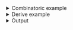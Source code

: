 <details><summary>Combinatoric example</summary>

```no_run
#[derive(Debug, Clone)]
pub struct Options {
    turbo: bool,
    backing: bool,
    xinerama: bool,
}

fn toggle_option(name: &'static str, help: &'static str) -> impl Parser<bool> {
    // parse +name and -name into a bool
    any::<String, _, _>(name, move |s: String| {
        if let Some(rest) = s.strip_prefix('+') {
            (rest == name).then_some(true)
        } else if let Some(rest) = s.strip_prefix('-') {
            (rest == name).then_some(false)
        } else {
            None
        }
    })
    // set a custom usage and help metavariable
    .metavar(
        &[
            ("+", Style::Literal),
            (name, Style::Literal),
            (" | ", Style::Text),
            ("-", Style::Literal),
            (name, Style::Literal),
        ][..],
    )
    // set a custom help description
    .help(help)
    // apply this parser to all unconsumed items
    .anywhere()
}

pub fn options() -> OptionParser<Options> {
    let backing = toggle_option("backing", "Enable or disable backing")
        .fallback(false)
        .debug_fallback();
    let xinerama = toggle_option("xinerama", "enable or disable Xinerama")
        .fallback(true)
        .debug_fallback();
    let turbo = short('t')
        .long("turbo")
        .help("Engage the turbo mode")
        .switch();
    construct!(Options {
        turbo,
        backing,
        xinerama,
    })
    .to_options()
}
```

</details>
<details><summary>Derive example</summary>

```no_run
#[derive(Debug, Clone, Bpaf)]
#[bpaf(options)]
pub struct Options {
    /// Engage the turbo mode
    #[bpaf(short, long)]
    turbo: bool,
    #[bpaf(external(backing), fallback(false), debug_fallback)]
    backing: bool,
    #[bpaf(external(xinerama), fallback(true), debug_fallback)]
    xinerama: bool,
}

fn toggle_option(name: &'static str, help: &'static str) -> impl Parser<bool> {
    // parse +name and -name into a bool
    any::<String, _, _>(name, move |s: String| {
        if let Some(rest) = s.strip_prefix('+') {
            (rest == name).then_some(true)
        } else if let Some(rest) = s.strip_prefix('-') {
            (rest == name).then_some(false)
        } else {
            None
        }
    })
    // set a custom usage and help metavariable
    .metavar(
        &[
            ("+", Style::Literal),
            (name, Style::Literal),
            (" | ", Style::Text),
            ("-", Style::Literal),
            (name, Style::Literal),
        ][..],
    )
    // set a custom help description
    .help(help)
    // apply this parser to all unconsumed items
    .anywhere()
}

fn backing() -> impl Parser<bool> {
    toggle_option("backing", "Enable or disable backing")
}

fn xinerama() -> impl Parser<bool> {
    toggle_option("xinerama", "enable or disable Xinerama")
}
```

</details>
<details><summary>Output</summary>

`--help` message describes all the flags as expected


<div class='bpaf-doc'>
$ app --help<br>
<p><b>Usage</b>: <tt><b>app</b></tt> [<tt><b>-t</b></tt>] [<tt><b>+backing</b></tt> | <tt><b>-backing</b></tt>] [<tt><b>+xinerama</b></tt> | <tt><b>-xinerama</b></tt>]</p><p><div>
<b>Available options:</b></div><dl><dt><tt><b>-t</b></tt>, <tt><b>--turbo</b></tt></dt>
<dd>Engage the turbo mode</dd>
<dt><tt><b>+backing</b></tt> | <tt><b>-backing</b></tt></dt>
<dd>Enable or disable backing</dd>
<dt></dt>
<dd>[default: false]</dd>
<dt><tt><b>+xinerama</b></tt> | <tt><b>-xinerama</b></tt></dt>
<dd>enable or disable Xinerama</dd>
<dt></dt>
<dd>[default: true]</dd>
<dt><tt><b>-h</b></tt>, <tt><b>--help</b></tt></dt>
<dd>Prints help information</dd>
</dl>
</p>
<style>
div.bpaf-doc {
    padding: 14px;
    background-color:var(--code-block-background-color);
    font-family: "Source Code Pro", monospace;
    margin-bottom: 0.75em;
}
div.bpaf-doc dt { margin-left: 1em; }
div.bpaf-doc dd { margin-left: 3em; }
div.bpaf-doc dl { margin-top: 0; padding-left: 1em; }
div.bpaf-doc  { padding-left: 1em; }
</style>
</div>


Parser obeys the defaults


<div class='bpaf-doc'>
$ app <br>
Options { turbo: false, backing: false, xinerama: true }
</div>


And can handle custom values


<div class='bpaf-doc'>
$ app --turbo -xinerama +backing<br>
Options { turbo: true, backing: true, xinerama: false }
</div>


`bpaf` won't be able to generate good error messages or suggest to fix typos to users since it
doesn't really knows what the function inside `any` is going to consume


<div class='bpaf-doc'>
$ app --turbo -xinerama +backin<br>
<b>+backin</b> is not expected in this context<p></p><tt><b>app</b></tt> <tt><b>--turbo</b></tt> <tt><b>-xinerama</b></tt> THIS -&gt; <b>+backin</b>
<style>
div.bpaf-doc {
    padding: 14px;
    background-color:var(--code-block-background-color);
    font-family: "Source Code Pro", monospace;
    margin-bottom: 0.75em;
}
div.bpaf-doc dt { margin-left: 1em; }
div.bpaf-doc dd { margin-left: 3em; }
div.bpaf-doc dl { margin-top: 0; padding-left: 1em; }
div.bpaf-doc  { padding-left: 1em; }
</style>
</div>

</details>